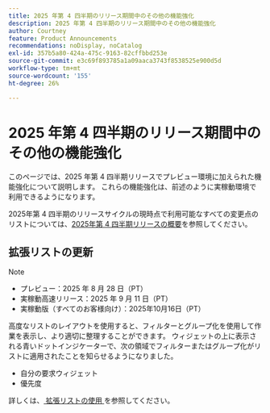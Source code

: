 ```yaml
---
title: 2025 年第 4 四半期のリリース期間中のその他の機能強化
description: 2025 年第 4 四半期のリリース期間中のその他の機能強化
author: Courtney
feature: Product Announcements
recommendations: noDisplay, noCatalog
exl-id: 357b5a80-424a-475c-9163-82cffbbd253e
source-git-commit: e3c69f893785a1a09aaca3743f8538525e900d5d
workflow-type: tm+mt
source-wordcount: '155'
ht-degree: 26%

---
```


# 2025 年第 4 四半期のリリース期間中のその他の機能強化

このページでは、2025 年第 4 四半期リリースでプレビュー環境に加えられた機能強化について説明します。 これらの機能強化は、前述のように実稼動環境で利用できるようになります。

2025年第 4 四半期のリリースサイクルの現時点で利用可能なすべての変更点のリストについては、[2025年第 4 四半期リリースの概要](/help/quicksilver/product-announcements/product-releases/25-q4-release-activity/25-q4-release-overview.md)を参照してください。

## 拡張リストの更新

>[!NOTE]
>
>* プレビュー：2025 年 8 月 28 日（PT）
>* 実稼動高速リリース：2025 年 9 月 11 日（PT）
>* 実稼動版（すべてのお客様向け）：2025年10月16日（PT）

高度なリストのレイアウトを使用すると、フィルターとグループ化を使用して作業を表示し、より適切に整理することができます。 ウィジェットの上に表示される青いドットインジケーターで、次の領域でフィルターまたはグループ化がリストに適用されたことを知らせるようになりました。

* 自分の要求ウィジェット
* 優先度

詳しくは、[ 拡張リストの使用 ](/help/quicksilver/workfront-basics/navigate-workfront/use-lists/enhanced-lists.md) を参照してください。
